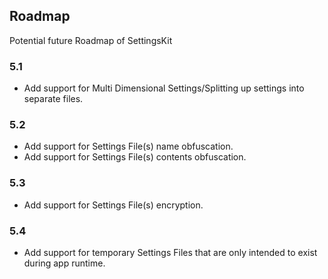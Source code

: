 ## Roadmap
Potential future Roadmap of SettingsKit

### 5.1
* Add support for Multi Dimensional Settings/Splitting up settings into separate files.

### 5.2
* Add support for Settings File(s) name obfuscation.
* Add support for Settings File(s) contents obfuscation.

### 5.3
* Add support for Settings File(s) encryption.

### 5.4
* Add support for temporary Settings Files that are only intended to exist during app runtime.
